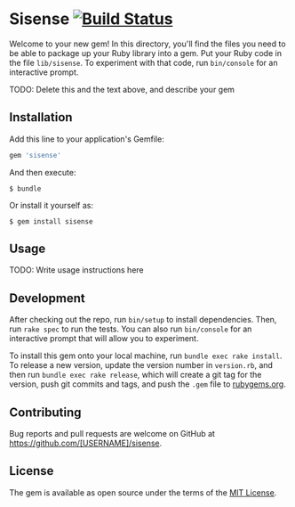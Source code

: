 # Sisense [![Build Status](https://travis-ci.com/chronogolf/sisense.svg?branch=master)](https://travis-ci.com/chronogolf/sisense)

Welcome to your new gem! In this directory, you'll find the files you need to be able to package up your Ruby library into a gem. Put your Ruby code in the file `lib/sisense`. To experiment with that code, run `bin/console` for an interactive prompt.

TODO: Delete this and the text above, and describe your gem

## Installation

Add this line to your application's Gemfile:

```ruby
gem 'sisense'
```

And then execute:

    $ bundle

Or install it yourself as:

    $ gem install sisense

## Usage

TODO: Write usage instructions here

## Development

After checking out the repo, run `bin/setup` to install dependencies. Then, run `rake spec` to run the tests. You can also run `bin/console` for an interactive prompt that will allow you to experiment.

To install this gem onto your local machine, run `bundle exec rake install`. To release a new version, update the version number in `version.rb`, and then run `bundle exec rake release`, which will create a git tag for the version, push git commits and tags, and push the `.gem` file to [rubygems.org](https://rubygems.org).

## Contributing

Bug reports and pull requests are welcome on GitHub at https://github.com/[USERNAME]/sisense.

## License

The gem is available as open source under the terms of the [MIT License](https://opensource.org/licenses/MIT).
